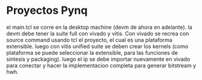 # Proyectos Pynq 

el main.tcl se corre en la desktop machine (devm de ahora en adelante).
la devm debe tener la suite full con vivado y vitis. Con vivado se recrea con source command usando
tcl el proyecto, el cual es una plataforma extensible. luego con vitis unified suite
se deben crear los kernels (como plataforma se puede seleccionar la extensible, para las funciones
de sintesis y packaging). luego el ip se debe importar nuevamente en vivado para conectar y hacer
la implementacion completa para generar bitstream y hwh.